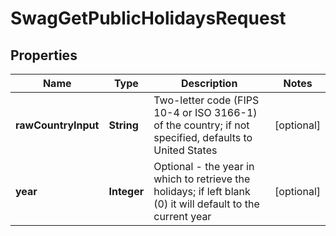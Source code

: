 
# SwagGetPublicHolidaysRequest

## Properties
Name | Type | Description | Notes
------------ | ------------- | ------------- | -------------
**rawCountryInput** | **String** | Two-letter code (FIPS 10-4 or ISO 3166-1) of the country; if not specified, defaults to United States |  [optional]
**year** | **Integer** | Optional - the year in which to retrieve the holidays; if left blank (0) it will default to the current year |  [optional]



